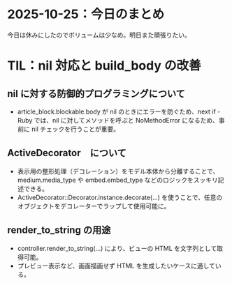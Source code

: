 # 2025-10-25：今日のまとめ
今日は休みにしたのでボリュームは少なめ。明日また頑張りたい。

# TIL：nil 対応と build_body の改善

## nil に対する防御的プログラミングについて
- article_block.blockable.body が nil のときにエラーを防ぐため、next if - Ruby では、nil に対してメソッドを呼ぶと NoMethodError になるため、事前に nil チェックを行うことが重要。

## ActiveDecorator　について
- 表示用の整形処理（デコレーション）をモデル本体から分離することで、medium.media_type や embed.embed_type などのロジックをスッキリ記述できる。
- ActiveDecorator::Decorator.instance.decorate(...) を使うことで、任意のオブジェクトをデコレーターでラップして使用可能に。

## render_to_string の用途
- controller.render_to_string(...) により、ビューの HTML を文字列として取得可能。
- プレビュー表示など、画面描画せず HTML を生成したいケースに適している。